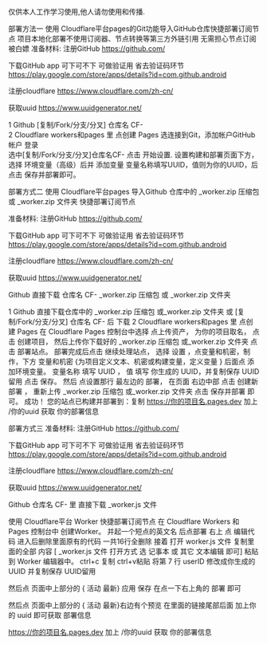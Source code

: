 仅供本人工作学习使用,他人请勿使用和传播.

部署方法一
使用 Cloudflare平台pages的Git功能导入GitHub仓库快捷部署订阅节点
项目本地化部署不使用订阅器、节点转换等第三方外链引用 无需担心节点订阅被白嫖
准备材料:
注册GitHub
https://github.com/

下载GitHub app  可下可不下 可做验证用 省去验证码环节
 https://play.google.com/store/apps/details?id=com.github.android

注册cloudflare
https://www.cloudflare.com/zh-cn/

获取uuid 
https://www.uuidgenerator.net/

1 Github   [复制/Fork/分支/分叉]  仓库名 CF-  
2 Cloudflare workers和pages 里 点创建 Pages 选连接到Git，添加帐户GitHub 帐户 登录  
选中[复制/Fork/分支/分叉]仓库名CF-  点击 开始设置.
设置构建和部署页面下方，选择 环境变量（高级）后并 添加变量 变量名称填写UUID，值则为你的UUID，后点击 保存并部署即可。


部署方式二
使用 Cloudflare平台pages 导入Github 仓库中的 _worker.zip 压缩包或 _worker.zip 文件夹 快捷部署订阅节点

准备材料:
注册GitHub
https://github.com/

下载GitHub app  可下可不下 可做验证用 省去验证码环节
 https://play.google.com/store/apps/details?id=com.github.android

注册cloudflare
https://www.cloudflare.com/zh-cn/

获取uuid 
https://www.uuidgenerator.net/

Github  直接下载 仓库名 CF-
_worker.zip 压缩包
或
 _worker.zip 文件夹


1 Github  直接下载仓库中的 _worker.zip 压缩包 或_worker.zip 文件夹 或 [复制/Fork/分支/分叉]  仓库名 CF- 后 下载 
2 Cloudflare workers和pages 里 点创建 Pages 
在 Cloudflare Pages 控制台中选择 
点上传资产，
为你的项目取名，
点击 创建项目，
然后上传你下载好的 _worker.zip 压缩包 或_worker.zip 文件夹
点击 部署站点。
部署完成后点击 继续处理站点，
选择  设置 ，点变量和机密，制作，下方 变量和机密 {为项目定义文本、机密或构建变量，定义变量 }  后面点 添加环境变量。
变量名称 填写 UUID ，
值 填写 你生成的 UUID，并复制保存 UUID留用
点击 保存。
然后 点设置那行 最左边的 部署，
在页面 右边中部  点击 创建新部署 ，
重新上传  _worker.zip 压缩包 或_worker.zip 文件夹
点击 保存并部署 即可。
成功！
您的站点已构建并部署到：复制 https://你的项目名.pages.dev 加上 /你的uuid     获取 你的部署信息




部署方式三
准备材料:
注册GitHub
https://github.com/

下载GitHub app  可下可不下 可做验证用 省去验证码环节
 https://play.google.com/store/apps/details?id=com.github.android

注册cloudflare
https://www.cloudflare.com/zh-cn/

获取uuid 
https://www.uuidgenerator.net/

Github  仓库名 CF-  里 直接下载  _worker.js 文件

使用 Cloudflare平台 Worker 快捷部署订阅节点
在 Cloudflare Workers 和 Pages 控制台中 创建Worker。
并起一个短点的英文名 后点部署
右上 点 编辑代码
进入后删除里面原有的代码 一共16行全删除
接着 打开 worker.js 文件 复制里面的全部 内容  [ _worker.js 文件 打开方式 选 记事本 或 其它 文本编辑 即可]  粘贴到  Worker 编辑器中。
ctrl+c 复制  ctrl+v粘贴
将第 7 行 userID 修改成你生成的 UUID   并复制保存 UUID留用

然后点 页面中上部分的  { 活动 最新}  应用 保存   在点一下右上角的 部署 即可

然后点 页面中上部分的  { 活动 最新}右边有个预览  在里面的链接尾部后面 加上你的 uuid 即可获取  部署信息


 https://你的项目名.pages.dev 加上 /你的uuid     获取 你的部署信息




 
